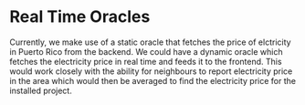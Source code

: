 # Real Time Oracles

Currently, we make use of a static oracle that fetches the price of elctricity in Puerto Rico from the backend. We could have a dynamic oracle which fetches the electricity price in real time and feeds it to the frontend. This would work closely with the ability for neighbours to report electricity price in the area which would then be averaged to find the electricity price for the installed project.


